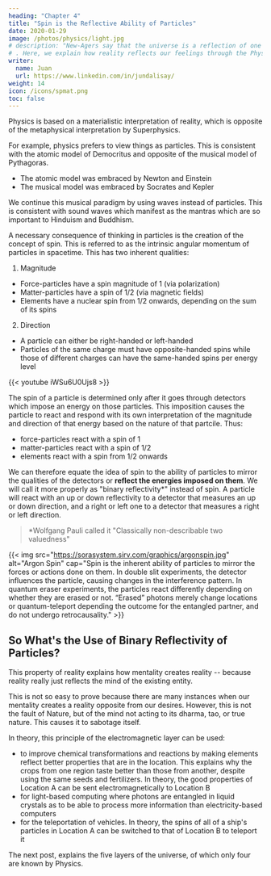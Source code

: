 ```yaml
---
heading: "Chapter 4"
title: "Spin is the Reflective Ability of Particles"
date: 2020-01-29
image: /photos/physics/light.jpg
# description: "New-Agers say that the universe is a reflection of one's own consicousness. This is half-true, because it is really based on one's feelings and volition"
# . Here, we explain how reality reflects our feelings through the Physics concept of particle-spin
writer:
  name: Juan
  url: https://www.linkedin.com/in/jundalisay/
weight: 14
icon: /icons/spmat.png
toc: false
---
```



Physics is based on a materialistic interpretation of reality, which is opposite of the metaphysical interpretation by Superphysics. 

For example, physics prefers to view things as particles. This is consistent with the atomic model of Democritus and opposite of the musical model of Pythagoras. 
- The atomic model was embraced by Newton and Einstein
- The musical model was embraced by Socrates and Kepler

We continue this musical paradigm by using waves instead of particles. This is consistent with sound waves which manifest as the mantras which are so important to Hinduism and Buddhism.  

A necessary consequence of thinking in particles is the creation of the concept of spin. This is referred to as the intrinsic angular momentum of particles in spacetime. This has two inherent qualities:

1. Magnitude

- Force-particles have a spin magnitude of 1 (via polarization)
- Matter-particles have a spin of 1/2 (via magnetic fields)
- Elements have a nuclear spin from 1/2 onwards, depending on the sum of its spins

2. Direction

- A particle can either be right-handed or left-handed
- Particles of the same charge must have opposite-handed spins while those of different charges can have the same-handed spins per energy level



{{< youtube iWSu6U0Ujs8 >}}


The spin of a particle is determined only after it goes through detectors which impose an energy on those particles. This imposition causes the particle to react and respond with its own interpretation of the magnitude and direction of that energy based on the nature of that partcile. Thus:
- force-particles react with a spin of 1
- matter-particles react with a spin of 1/2
- elements react with a spin from 1/2 onwards

We can therefore equate the idea of spin to the ability of particles to mirror the qualities of the detectors or **reflect the energies imposed on them**. We will call it more properly as "binary reflectivity*" instead of spin. A particle will react with an up or down reflectivity to a detector that measures an up or down direction, and a right or left one to a detector that measures a right or left direction.

> *Wolfgang Pauli called it "Classically non-describable two valuedness"



{{< img src="https://sorasystem.sirv.com/graphics/argonspin.jpg" alt="Argon Spin" cap="Spin is the inherent ability of particles to mirror the forces or actions done on them. In double slit experiments, the detector influences the particle, causing changes in the interference pattern. In quantum eraser experiments, the particles react differently depending on whether they are erased or not. “Erased” photons merely change locations or quantum-teleport depending the outcome for the entangled partner, and do not undergo retrocausality." >}}


## So What's the Use of Binary Reflectivity of Particles?

This property of reality explains how mentality creates reality -- because reality really just reflects the mind of the existing entity. 

This is not so easy to prove because there are many instances when our mentality creates a reality opposite from our desires. However, this is not the fault of Nature, but of the mind not acting to its dharma, tao, or true nature. This causes it to sabotage itself. 

In theory, this principle of the electromagnetic layer can be used:

- to improve chemical transformations and reactions by making elements reflect better properties that are in the location. This explains why the crops from one region taste better than those from another, despite using the same seeds and fertilizers. In theory, the good properties of Location A can be sent electromagnetically to Location B
- for light-based computing where photons are entangled in liquid crystals as to be able to process more information than electricity-based computers
- for the teleportation of vehicles. In theory, the spins of all of a ship's particles in Location A can be switched to that of Location B to teleport it 

<!-- Entangled particles change their spin instantly to match the detector or the observer, "collapsing" into reality. It also gives an illusion of  retrocausality, when in fact it just shows non-locality. This non-locality is then the foundation of teleportation. -->


<!-- We convert these into waves:

1. Frequency

Instead of magnitude, we use wave frequency so that:

- Force-waves have a frequency of 1 (via polarization)
- Matter-waves have a frequency of 1/2 (via magnetic fields)
- Element-waves have a nuclear frequency from 1/2 onwards, depending on the sum of its frequency

2. Directional Purpose as unifying or divisive

- A wave can either be unifying (positive) or divisive (negative)
- Waves of the same direction (unifying and unifying) must have opposite frequencies.
  - An example is a classical music being made up of different instruments. 
  - Another example is a family made up of husband and wife. 
- Waves of different directions (unifying and dividing) can have the same frequency per energy level. 
  - An example is a classical guitar and an electric guitar. 
  - Another example is a husband Mr. Smith and another husband Mr. Jones. 
 -->
<!-- Quantum "Spin" is the Inherent Ability of the Particle to Mirror the Quality of the Detector -->

The next post, explains the five layers of the universe, of which only four are known by Physics.
